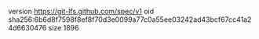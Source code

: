 version https://git-lfs.github.com/spec/v1
oid sha256:6b6d8f7598f8ef8f70d3e0099a77c0a55ee03242ad43bcf67cc41a24d6630476
size 1896
